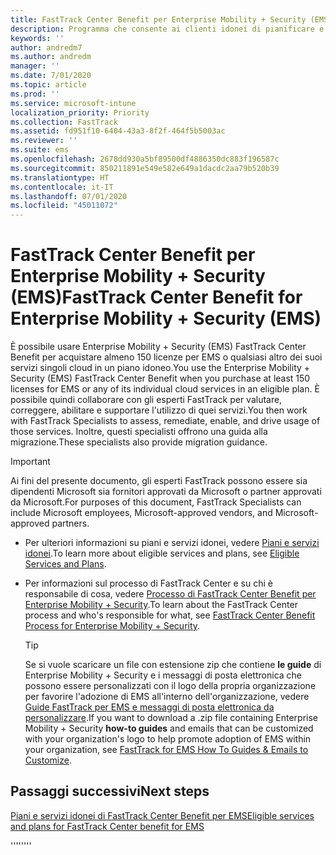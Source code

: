 ```yaml
---
title: FastTrack Center Benefit per Enterprise Mobility + Security (EMS)
description: Programma che consente ai clienti idonei di pianificare e distribuire Intune e Azure Active Directory Premium
keywords: ''
author: andredm7
ms.author: andredm
manager: ''
ms.date: 7/01/2020
ms.topic: article
ms.prod: ''
ms.service: microsoft-intune
localization_priority: Priority
ms.collection: FastTrack
ms.assetid: fd951f10-6404-43a3-8f2f-464f5b5003ac
ms.reviewer: ''
ms.suite: ems
ms.openlocfilehash: 2678dd930a5bf89500df4886350dc883f196587c
ms.sourcegitcommit: 850211891e549e582e649a1dacdc2aa79b520b39
ms.translationtype: HT
ms.contentlocale: it-IT
ms.lasthandoff: 07/01/2020
ms.locfileid: "45011072"
---
```

# <a name="fasttrack-center-benefit-for-enterprise-mobility--security-ems"></a><span data-ttu-id="cd414-103">FastTrack Center Benefit per Enterprise Mobility + Security (EMS)</span><span class="sxs-lookup"><span data-stu-id="cd414-103">FastTrack Center Benefit for Enterprise Mobility + Security (EMS)</span></span>

<span data-ttu-id="cd414-104">È possibile usare Enterprise Mobility + Security (EMS) FastTrack Center Benefit per acquistare almeno 150 licenze per EMS o qualsiasi altro dei suoi servizi singoli cloud in un piano idoneo.</span><span class="sxs-lookup"><span data-stu-id="cd414-104">You use the Enterprise Mobility + Security (EMS) FastTrack Center Benefit when you purchase at least 150 licenses for EMS or any of its individual cloud services in an eligible plan.</span></span> <span data-ttu-id="cd414-105">È possibile quindi collaborare con gli esperti FastTrack per valutare, correggere, abilitare e supportare l'utilizzo di quei servizi.</span><span class="sxs-lookup"><span data-stu-id="cd414-105">You then work with FastTrack Specialists to assess, remediate, enable, and drive usage of those services.</span></span> <span data-ttu-id="cd414-106">Inoltre, questi specialisti offrono una guida alla migrazione.</span><span class="sxs-lookup"><span data-stu-id="cd414-106">These specialists also provide migration guidance.</span></span> 

> [!IMPORTANT]
> <span data-ttu-id="cd414-107">Ai fini del presente documento, gli esperti FastTrack possono essere sia dipendenti Microsoft sia fornitori approvati da Microsoft o partner approvati da Microsoft.</span><span class="sxs-lookup"><span data-stu-id="cd414-107">For purposes of this document, FastTrack Specialists can include Microsoft employees, Microsoft-approved vendors, and Microsoft-approved partners.</span></span>

- <span data-ttu-id="cd414-108">Per ulteriori informazioni su piani e servizi idonei, vedere [Piani e servizi idonei](M365-eligible-services-and-plans.md).</span><span class="sxs-lookup"><span data-stu-id="cd414-108">To learn more about eligible services and plans, see [Eligible Services and Plans](M365-eligible-services-and-plans.md).</span></span>

- <span data-ttu-id="cd414-109">Per informazioni sul processo di FastTrack Center e su chi è responsabile di cosa, vedere [Processo di FastTrack Center Benefit per Enterprise Mobility + Security](EMS-fasttrack-process.md).</span><span class="sxs-lookup"><span data-stu-id="cd414-109">To learn about the FastTrack Center process and who's responsible for what, see [FastTrack Center Benefit Process for Enterprise Mobility + Security](EMS-fasttrack-process.md).</span></span>

    > [!TIP]
    > <span data-ttu-id="cd414-110">Se si vuole scaricare un file con estensione zip che contiene **le guide** di Enterprise Mobility + Security e i messaggi di posta elettronica che possono essere personalizzati con il logo della propria organizzazione per favorire l'adozione di EMS all'interno dell'organizzazione, vedere [Guide FastTrack per EMS e messaggi di posta elettronica da personalizzare](https://gallery.technet.microsoft.com/FastTrack-for-EMS-How-To-f170da4c).</span><span class="sxs-lookup"><span data-stu-id="cd414-110">If you want to download a .zip file containing Enterprise Mobility + Security **how-to guides** and emails that can be customized with your organization's logo to help promote adoption of EMS within your organization, see [FastTrack for EMS How To Guides & Emails to Customize](https://gallery.technet.microsoft.com/FastTrack-for-EMS-How-To-f170da4c).</span></span>

## <a name="next-steps"></a><span data-ttu-id="cd414-111">Passaggi successivi</span><span class="sxs-lookup"><span data-stu-id="cd414-111">Next steps</span></span>

[<span data-ttu-id="cd414-112">Piani e servizi idonei di FastTrack Center Benefit per EMS</span><span class="sxs-lookup"><span data-stu-id="cd414-112">Eligible services and plans for FastTrack Center benefit for EMS</span></span>](M365-eligible-services-and-plans.md)

<span data-ttu-id="cd414-113">''''</span><span class="sxs-lookup"><span data-stu-id="cd414-113">''''</span></span>